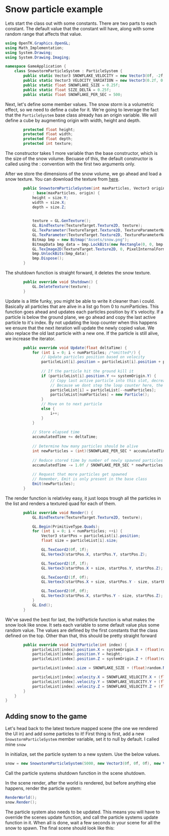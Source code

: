 # Snow particle example

Lets start the class out with some constants. There are two parts to each constant. The default value that the constant will have, along with some random range that affects that value.
```cs
using OpenTK.Graphics.OpenGL;
using Math_Implementation;
using System.Drawing;
using System.Drawing.Imaging;

namespace GameApplication {
    class SnowstormParticleSystem : ParticleSystem {
        public static Vector3 SNOWFLAKE_VELOCITY = new Vector3(0f, -2f, 0f);
        public static Vector3 VELOCITY_VARIATION = new Vector3(0.2f, 0.5f, 0.2f);
        public static float SNOWFLAKE_SIZE = 0.25f;
        public static float SIZE_DELTA = 0.25f;
        public static float SNOWFLAKE_PER_SEC = 500;
```

Next, let's define some member values. The snow storm is a volumetric effect, so we need to define a cube for it. We're going to leverage the fact that the ```ParticleSystem``` base class already has an origin variable. We will define a cube by augmenting origin with width, height and depth.
```cs
        protected float height;
        protected float width;
        protected float depth;
        protected int texture;
```

The constructor takes 1 more variable than the base constructor, which is the size of the snow volume. Becuase of this, the default constructor is called using the : convention with the first two arguments only.

After we store the dimensions of the snow volume, we go ahead and load a snow texture. You can download the texture from [here](snow.png).

```cs
        public SnowstormParticleSystem(int maxParticles, Vector3 origin, Vector3 size)
            : base(maxParticles, origin) {
            height = size.Y;
            width = size.X;
            depth = size.Z;
            

            texture = GL.GenTexture();
            GL.BindTexture(TextureTarget.Texture2D, texture);
            GL.TexParameter(TextureTarget.Texture2D, TextureParameterName.TextureMinFilter, (int)TextureMagFilter.Linear);
            GL.TexParameter(TextureTarget.Texture2D, TextureParameterName.TextureMagFilter, (int)TextureMagFilter.Linear);
            Bitmap bmp = new Bitmap("Assets/snow.png");
            BitmapData bmp_data = bmp.LockBits(new Rectangle(0, 0, bmp.Width, bmp.Height), ImageLockMode.ReadOnly, System.Drawing.Imaging.PixelFormat.Format32bppArgb);
            GL.TexImage2D(TextureTarget.Texture2D, 0, PixelInternalFormat.Rgba, bmp_data.Width, bmp_data.Height, 0, OpenTK.Graphics.OpenGL.PixelFormat.Bgra, PixelType.UnsignedByte, bmp_data.Scan0);
            bmp.UnlockBits(bmp_data);
            bmp.Dispose();
        }
```

The shutdown function is straight forward, it deletes the snow texture.

```cs
        public override void Shutdown() {
            GL.DeleteTexture(texture);
        }
```

Update is a little funky, you might be able to write it cleaner than i could. Basically all particles that are alive in a list go from 0 to numParticles. This function goes ahead and updates each particles position by it's velocity. If a particle is below the ground plane, we go ahead and copy the last active particle to it's index. By not updating the loop counter when this happens we ensure that the next iteration will update the newly copied value. We also replace the old last particle with a new one. If the particle is still alive, we increase the iterator.

```cs
        public override void Update(float deltaTime) {
            for (int i = 0; i < numParticles; /*omitted*/) {
                // Update particles position based on velocity
                particleList[i].position = particleList[i].position + particleList[i].velocity * deltaTime;
                
                // If the particle hit the ground kill it
                if (particleList[i].position.Y <= systemOrigin.Y) {
                    // Copy last active particle into this slot, decrease avtive particle count.
                    // Because we dont step the loop counter here, the next iteration fo the for loop executes on the same index
                    particleList[i] = particleList[--numParticles];
                    particleList[numParticles] = new Particle();
                }
                // Move on to next particle
                else {
                    i++;
                }
            }
            
            // Store elapsed time
            accumulatedTime += deltaTime;
            
            // Determine how many particles should be alive
            int newParticles = (int)(SNOWFLAKE_PER_SEC * accumulatedTime);
            
            // Reduce stored time by number of newly spawned particles
            accumulatedTime -= 1.0f / SNOWFLAKE_PER_SEC * newParticles;
            
            // Request that more particles get spawned
            // Remember, Emit is only present in the base class
            Emit(newParticles);
        }
```

The render function is relativley easy, it just loops trough all the particles in the list and renders a textured quad for each of them.

```cs
        public override void Render() {
            GL.BindTexture(TextureTarget.Texture2D, texture);

            GL.Begin(PrimitiveType.Quads);
            for (int i = 0; i < numParticles; ++i) {
                Vector3 startPos = particleList[i].position;
                float size = particleList[i].size;

                GL.TexCoord2(0f, 1f);
                GL.Vertex3(startPos.X, startPos.Y, startPos.Z);

                GL.TexCoord2(1f, 1f);
                GL.Vertex3(startPos.X + size, startPos.Y, startPos.Z);

                GL.TexCoord2(1f, 0f);
                GL.Vertex3(startPos.X + size, startPos.Y - size, startPos.Z);

                GL.TexCoord2(0f, 0f);
                GL.Vertex3(startPos.X, startPos.Y - size, startPos.Z);
            }
            GL.End();
        }
```

We've saved the best for last, the InitParticle function is what makes the snow look like snow. It sets each variable to some default value plus some random value. The values are defined by the first constants that the class defined on the top. Other than that, this should be pretty straight forward

```cs
        public override void InitParticle(int index) {
            particleList[index].position.X = systemOrigin.X + (float)random.NextDouble() * width;
            particleList[index].position.Y = height;
            particleList[index].position.Z = systemOrigin.Z + (float)random.NextDouble() * depth;

            particleList[index].size = SNOWFLAKE_SIZE + (float)random.NextDouble() * SIZE_DELTA;

            particleList[index].velocity.X = SNOWFLAKE_VELOCITY.X + (float)random.NextDouble() * VELOCITY_VARIATION.X;
            particleList[index].velocity.Y = SNOWFLAKE_VELOCITY.Y + (float)random.NextDouble() * VELOCITY_VARIATION.Y;
            particleList[index].velocity.Z = SNOWFLAKE_VELOCITY.Z + (float)random.NextDouble() * VELOCITY_VARIATION.Z;
        }
    }
}
```

## Adding snow to the game
Let's head back to the latest texture mapped scene (the one we rendered the UI in) and add some particles to it! First thing is first, add a new ```SnowstormParticleSystem``` member variable, set it to null by default. I called mine ```snow```

In initialize, set the particle system to a new system. Use the below values.

```cs
snow = new SnowstormParticleSystem(5000, new Vector3(0f, 0f, 0f), new Vector3(10f, 10f, 10f));
```

Call the particle systems shutdown function in the scene shutdown.

In the scene render, after the world is rendered, but before anything else happens, render the particle system:

```cs
RenderWorld();
snow.Render();
```

The particle system also needs to be updated. This means you will have to override the scenes update function, and call the particle systems update function in it. When all is done, wait a few seconds in your scene for all the snow to spawn. The final scene should look like this:

